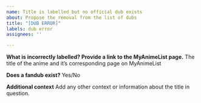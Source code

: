 ```yaml
---
name: Title is labelled but no official dub exists
about: Propose the removal from the list of dubs
title: "[DUB ERROR]"
labels: dub error
assignees: ''

---
```


**What is incorrectly labelled? Provide a link to the MyAnimeList page.**
The title of the anime and it’s corresponding page on MyAnimeList

**Does a fandub exist?**
Yes/No

**Additional context**
Add any other context or information about the title in question.

